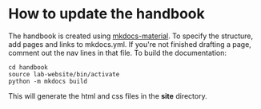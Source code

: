 # How to update the handbook

The handbook is created using [mkdocs-material](https://squidfunk.github.io/mkdocs-material/). To specify the structure, add pages and links to mkdocs.yml. If you're not finished drafting a page, comment out the nav lines in that file. To build the documentation:
```
cd handbook
source lab-website/bin/activate
python -m mkdocs build
```

This will generate the html and css files in the **site** directory.
